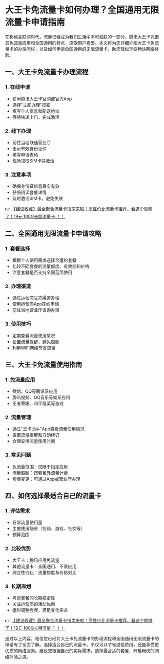 # 大王卡免流量卡如何办理？全国通用无限流量卡申请指南

在移动互联网时代，流量已经成为我们生活中不可或缺的一部分。腾讯大王卡凭借其免流量应用和全国通用的特点，深受用户喜爱。本文将为您详细介绍大王卡免流量卡的办理流程，以及如何申请全国通用的无限流量卡，助您轻松享受畅快网络体验。

## 一、大王卡免流量卡办理流程

### 1. 在线申请
- 访问腾讯大王卡官网或官方App
- 选择"立即办理"按钮
- 填写个人信息和配送地址
- 等待快递上门，完成激活

### 2. 线下办理
- 前往当地联通营业厅
- 出示有效身份证件
- 填写申请表格
- 现场领取SIM卡并激活

### 3. 注意事项
- 确保身份证信息真实有效
- 仔细阅读套餐详情
- 及时激活SIM卡，避免失效

👉 [【建议收藏】最全聚合流量卡指南来啦！高性价比流量卡推荐，看这个就够了！19元 100G长期流量卡 ！！](https://bit.ly/Liuliangka)

## 二、全国通用无限流量卡申请攻略

### 1. 套餐选择
- 根据个人使用需求选择合适的套餐
- 比较不同套餐的流量额度、有效期和价格
- 注意套餐是否支持全国范围使用

### 2. 办理渠道
- 通过运营商官方渠道办理
- 使用运营商App在线申请
- 前往当地营业厅咨询办理

### 3. 使用技巧
- 定期查看流量使用情况
- 设置流量提醒，避免超额
- 利用WiFi网络节省流量

## 三、大王卡免流量使用指南

### 1. 免流量应用
- 微信、QQ等腾讯系应用
- 腾讯视频、QQ音乐等娱乐应用
- 王者荣耀、和平精英等游戏

### 2. 流量管理
- 通过"王卡助手"App查看流量使用情况
- 设置流量提醒和自动续订
- 合理安排流量使用时间

### 3. 常见问题
- 免流量范围：仅限于指定应用
- 流量超额：按套餐外流量计费
- 套餐变更：可通过App或营业厅办理

## 四、如何选择最适合自己的流量卡

### 1. 评估需求
- 日常流量使用量
- 主要使用场景（视频、游戏、社交等）
- 预算范围

### 2. 比较优势
- 大王卡：腾讯应用免流量
- 其他流量卡：全国通用、不限应用
- 综合性价比：流量额度与价格对比

### 3. 长期规划
- 考虑套餐的长期稳定性
- 关注运营商的活动优惠
- 适时调整套餐，满足变化需求

👉 [【建议收藏】最全聚合流量卡指南来啦！高性价比流量卡推荐，看这个就够了！19元 100G长期流量卡 ！！](https://bit.ly/Liuliangka)

通过以上内容，相信您已经对大王卡免流量卡的办理流程和全国通用无限流量卡的申请有了全面了解。选择适合自己的流量卡，不仅可以节省通信费用，还能享受更优质的网络服务。建议您根据自己的实际需求，选择最合适的套餐，开启畅快的网络体验之旅。